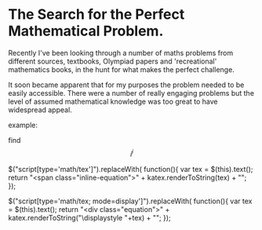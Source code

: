# The Search for the Perfect Mathematical Problem.

Recently I've been looking through a number of maths problems from different sources, textbooks, Olympiad papers and 'recreational' mathematics books, in the hunt for what makes the perfect challenge.

It soon became apparent that for my purposes the problem needed to be easily accessible. There were a number of really engaging problems but the level of assumed mathematical knowledge was too great to have widespread appeal.

example:

find 
$$
i^i 
$$

$("script[type='math/tex']").replaceWith(
  function(){
    var tex = $(this).text();
    return "<span class=\"inline-equation\">" + 
           katex.renderToString(tex) +
           "</span>";
});

$("script[type='math/tex; mode=display']").replaceWith(
  function(){
    var tex = $(this).text();
    return "<div class=\"equation\">" + 
           katex.renderToString("\\displaystyle "+tex) +
           "</div>";
});
